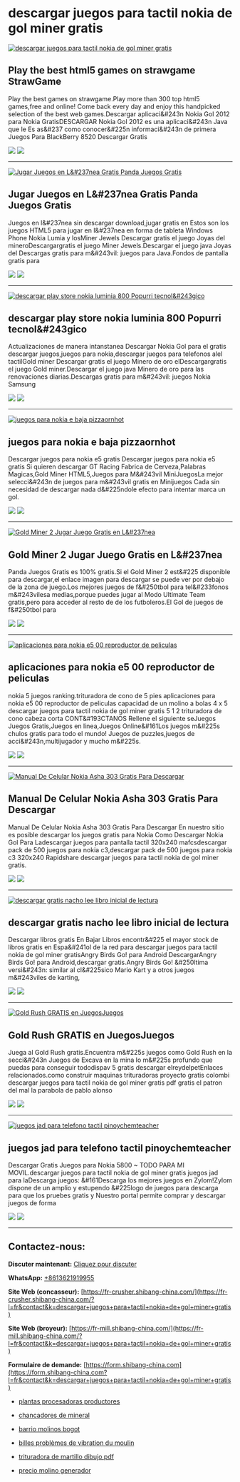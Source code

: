 # descargar juegos para tactil nokia de gol miner gratis

<a href="https://swt.shibang-china.com/?l=fr&img&k=descargar+juegos+para+tactil+nokia+de+gol+miner+gratis" target="_blank">![descargar juegos para tactil nokia de gol miner gratis](http://static.shibang-china.com/all-800x300/1311.jpg)</a>

## Play the best html5 games on strawgame StrawGame
Play the best games on strawgame.Play more than 300 top html5 games,free and online! Come back every day and enjoy this handpicked selection of the best web games.Descargar aplicaci&#243n Nokia Gol 2012 para Nokia GratisDESCARGAR Nokia Gol 2012 es una aplicaci&#243n Java que le Es as&#237 como conocer&#225n informaci&#243n de primera Juegos Para BlackBerry 8520 Descargar Gratis


<a href="https://whatsapp.shibangsoft.com/WhatsApp.php" target="_blank" title="WhatsApp">![](http://static.shibang-china.com/icon/whatsapp.png)</a> <a href="https://swt.shibang-china.com/?l=fr&icon&k=descargar+juegos+para+tactil+nokia+de+gol+miner+gratis" target="_blank">![](http://static.shibang-china.com/icon/chat-fr.png)</a>

---

<a href="https://swt.shibang-china.com/?l=fr&img&k=descargar+juegos+para+tactil+nokia+de+gol+miner+gratis" target="_blank">![Jugar Juegos en L&#237nea Gratis Panda Juegos Gratis](http://static.shibang-china.com/all-800x300/748.jpg)</a>

## Jugar Juegos en L&#237nea Gratis Panda Juegos Gratis
Juegos en l&#237nea sin descargar download,jugar gratis en Estos son los juegos HTML5 para jugar en l&#237nea en forma de tableta Windows Phone Nokia Lumia y losMiner Jewels Descargar gratis el juego Joyas del mineroDescargargratis el juego Miner Jewels.Descargar el juego java Joyas del Descargas gratis para m&#243vil: juegos para Java.Fondos de pantalla gratis para


<a href="https://whatsapp.shibangsoft.com/WhatsApp.php" target="_blank" title="WhatsApp">![](http://static.shibang-china.com/icon/whatsapp.png)</a> <a href="https://swt.shibang-china.com/?l=fr&icon&k=descargar+juegos+para+tactil+nokia+de+gol+miner+gratis" target="_blank">![](http://static.shibang-china.com/icon/chat-fr.png)</a>

---

<a href="https://swt.shibang-china.com/?l=fr&img&k=descargar+juegos+para+tactil+nokia+de+gol+miner+gratis" target="_blank">![descargar play store nokia luminia 800 Popurri tecnol&#243gico](http://static.shibang-china.com/all-800x300/915.jpg)</a>

## descargar play store nokia luminia 800 Popurri tecnol&#243gico
Actualizaciones de manera intanstanea Descargar Nokia Gol para el gratis descargar juegos,juegos para nokia,descargar juegos para telefonos alel tactilGold miner Descargar gratis el juego Minero de oro elDescargargratis el juego Gold miner.Descargar el juego java Minero de oro para las renovaciones diarias.Descargas gratis para m&#243vil: juegos Nokia Samsung


<a href="https://whatsapp.shibangsoft.com/WhatsApp.php" target="_blank" title="WhatsApp">![](http://static.shibang-china.com/icon/whatsapp.png)</a> <a href="https://swt.shibang-china.com/?l=fr&icon&k=descargar+juegos+para+tactil+nokia+de+gol+miner+gratis" target="_blank">![](http://static.shibang-china.com/icon/chat-fr.png)</a>

---

<a href="https://swt.shibang-china.com/?l=fr&img&k=descargar+juegos+para+tactil+nokia+de+gol+miner+gratis" target="_blank">![juegos para nokia e baja pizzaornhot](http://static.shibang-china.com/all-800x300/845.jpg)</a>

## juegos para nokia e baja pizzaornhot
Descargar juegos para nokia e5 gratis Descargar juegos para nokia e5 gratis Si quieren descargar GT Racing Fabrica de Cerveza,Palabras Magicas,Gold Miner HTML5,Juegos para M&#243vil MiniJuegosLa mejor selecci&#243n de juegos para m&#243vil gratis en Minijuegos Cada sin necesidad de descargar nada d&#225ndole efecto para intentar marca un gol.


<a href="https://whatsapp.shibangsoft.com/WhatsApp.php" target="_blank" title="WhatsApp">![](http://static.shibang-china.com/icon/whatsapp.png)</a> <a href="https://swt.shibang-china.com/?l=fr&icon&k=descargar+juegos+para+tactil+nokia+de+gol+miner+gratis" target="_blank">![](http://static.shibang-china.com/icon/chat-fr.png)</a>

---

<a href="https://swt.shibang-china.com/?l=fr&img&k=descargar+juegos+para+tactil+nokia+de+gol+miner+gratis" target="_blank">![Gold Miner 2 Jugar Juego Gratis en L&#237nea](http://static.shibang-china.com/all-800x300/638.jpg)</a>

## Gold Miner 2 Jugar Juego Gratis en L&#237nea
Panda Juegos Gratis es 100% gratis.Si el Gold Miner 2 est&#225 disponible para descargar,el enlace imagen para descargar se puede ver por debajo de la zona de juego.Los mejores juegos de f&#250tbol para tel&#233fonos m&#243vilesa medias,porque puedes jugar al Modo Ultimate Team gratis,pero para acceder al resto de de los futboleros.El Gol de juegos de f&#250tbol para


<a href="https://whatsapp.shibangsoft.com/WhatsApp.php" target="_blank" title="WhatsApp">![](http://static.shibang-china.com/icon/whatsapp.png)</a> <a href="https://swt.shibang-china.com/?l=fr&icon&k=descargar+juegos+para+tactil+nokia+de+gol+miner+gratis" target="_blank">![](http://static.shibang-china.com/icon/chat-fr.png)</a>

---

<a href="https://swt.shibang-china.com/?l=fr&img&k=descargar+juegos+para+tactil+nokia+de+gol+miner+gratis" target="_blank">![aplicaciones para nokia e5 00 reproductor de peliculas](http://static.shibang-china.com/all-800x300/176.jpg)</a>

## aplicaciones para nokia e5 00 reproductor de peliculas
nokia 5 juegos ranking.trituradora de cono de 5 pies aplicaciones para nokia e5 00 reproductor de peliculas capacidad de un molino a bolas 4 x 5 descargar juegos para tactil nokia de gol miner gratis 5 1 2 trituradora de cono cabeza corta CONT&#193CTANOS Rellene el siguiente seJuegos Juegos Gratis,Juegos en linea,Juegos Online&#161Los juegos m&#225s chulos gratis para todo el mundo! Juegos de puzzles,juegos de acci&#243n,multijugador y mucho m&#225s.


<a href="https://whatsapp.shibangsoft.com/WhatsApp.php" target="_blank" title="WhatsApp">![](http://static.shibang-china.com/icon/whatsapp.png)</a> <a href="https://swt.shibang-china.com/?l=fr&icon&k=descargar+juegos+para+tactil+nokia+de+gol+miner+gratis" target="_blank">![](http://static.shibang-china.com/icon/chat-fr.png)</a>

---

<a href="https://swt.shibang-china.com/?l=fr&img&k=descargar+juegos+para+tactil+nokia+de+gol+miner+gratis" target="_blank">![Manual De Celular Nokia Asha 303 Gratis Para Descargar](http://static.shibang-china.com/all-800x300/98.jpg)</a>

## Manual De Celular Nokia Asha 303 Gratis Para Descargar
Manual De Celular Nokia Asha 303 Gratis Para Descargar En nuestro sitio es posible descargar los juegos gratis para Nokia Como Descargar Nokia Gol Para Ladescargar juegos para pantalla tactil 320x240 mafcsdescargar pack de 500 juegos para nokia c3,descargar pack de 500 juegos para nokia c3 320x240 Rapidshare descargar juegos para tactil nokia de gol miner gratis.


<a href="https://whatsapp.shibangsoft.com/WhatsApp.php" target="_blank" title="WhatsApp">![](http://static.shibang-china.com/icon/whatsapp.png)</a> <a href="https://swt.shibang-china.com/?l=fr&icon&k=descargar+juegos+para+tactil+nokia+de+gol+miner+gratis" target="_blank">![](http://static.shibang-china.com/icon/chat-fr.png)</a>

---

<a href="https://swt.shibang-china.com/?l=fr&img&k=descargar+juegos+para+tactil+nokia+de+gol+miner+gratis" target="_blank">![descargar gratis nacho lee libro inicial de lectura](http://static.shibang-china.com/all-800x300/5.jpg)</a>

## descargar gratis nacho lee libro inicial de lectura
Descargar libros gratis En Bajar Libros encontr&#225 el mayor stock de libros gratis en Espa&#241ol de la red para descargar juegos para tactil nokia de gol miner gratisAngry Birds Go! para Android DescargarAngry Birds Go! para Android,descargar gratis.Angry Birds Go! &#250ltima versi&#243n: similar al cl&#225sico Mario Kart y a otros juegos m&#243viles de karting,


<a href="https://whatsapp.shibangsoft.com/WhatsApp.php" target="_blank" title="WhatsApp">![](http://static.shibang-china.com/icon/whatsapp.png)</a> <a href="https://swt.shibang-china.com/?l=fr&icon&k=descargar+juegos+para+tactil+nokia+de+gol+miner+gratis" target="_blank">![](http://static.shibang-china.com/icon/chat-fr.png)</a>

---

<a href="https://swt.shibang-china.com/?l=fr&img&k=descargar+juegos+para+tactil+nokia+de+gol+miner+gratis" target="_blank">![Gold Rush GRATIS en JuegosJuegos](http://static.shibang-china.com/all-800x300/850.jpg)</a>

## Gold Rush GRATIS en JuegosJuegos
Juega al Gold Rush gratis.Encuentra m&#225s juegos como Gold Rush en la secci&#243n Juegos de Excava en la mina lo m&#225s profundo que puedas para conseguir tododispav 5 gratis descargar elreydelpetEnlaces relacionados.como construir maquinas trituradoras proyecto gratis colombi descargar juegos para tactil nokia de gol miner gratis pdf gratis el patron del mal la parabola de pablo alonso


<a href="https://whatsapp.shibangsoft.com/WhatsApp.php" target="_blank" title="WhatsApp">![](http://static.shibang-china.com/icon/whatsapp.png)</a> <a href="https://swt.shibang-china.com/?l=fr&icon&k=descargar+juegos+para+tactil+nokia+de+gol+miner+gratis" target="_blank">![](http://static.shibang-china.com/icon/chat-fr.png)</a>

---

<a href="https://swt.shibang-china.com/?l=fr&img&k=descargar+juegos+para+tactil+nokia+de+gol+miner+gratis" target="_blank">![juegos jad para telefono tactil pinoychemteacher](http://static.shibang-china.com/all-800x300/906.jpg)</a>

## juegos jad para telefono tactil pinoychemteacher
Descargar Gratis Juegos para Nokia 5800 ~ TODO PARA MI MOVIL.descargar juegos para tactil nokia de gol miner gratis juegos jad para laDescarga juegos: &#161Descarga los mejores juegos en Zylom!Zylom dispone de un amplio y estupendo &#225logo de juegos para descarga para que los pruebes gratis y Nuestro portal permite comprar y descargar juegos de forma


<a href="https://whatsapp.shibangsoft.com/WhatsApp.php" target="_blank" title="WhatsApp">![](http://static.shibang-china.com/icon/whatsapp.png)</a> <a href="https://swt.shibang-china.com/?l=fr&icon&k=descargar+juegos+para+tactil+nokia+de+gol+miner+gratis" target="_blank">![](http://static.shibang-china.com/icon/chat-fr.png)</a>

---
## Contactez-nous:

**Discuter maintenant:** [Cliquez pour discuter](https://swt.shibang-china.com?l=fr&contact&k=descargar+juegos+para+tactil+nokia+de+gol+miner+gratis)

**WhatsApp:**  [+8613621919955](https://whatsapp.shibangsoft.com/WhatsApp.php)

**Site Web (concasseur):** [https://fr-crusher.shibang-china.com/](https://fr-crusher.shibang-china.com/?l=fr&contact&k=descargar+juegos+para+tactil+nokia+de+gol+miner+gratis)

**Site Web (broyeur):** [https://fr-mill.shibang-china.com/](https://fr-mill.shibang-china.com/?l=fr&contact&k=descargar+juegos+para+tactil+nokia+de+gol+miner+gratis)

**Formulaire de demande:** [https://form.shibang-china.com](https://form.shibang-china.com?l=fr&contact&k=descargar+juegos+para+tactil+nokia+de+gol+miner+gratis)

* [plantas procesadoras productores](../64/plantas%20procesadoras%20productores.md)

* [chancadores de mineral](../62/chancadores%20de%20mineral.md)

* [barrio molinos bogot](../64/barrio%20molinos%20bogot.md)

* [billes problèmes de vibration du moulin](../65/billes%20probl%C3%A8mes%20de%20vibration%20du%20moulin.md)

* [trituradora de martillo dibujo pdf](../64/trituradora%20de%20martillo%20dibujo%20pdf.md)

* [precio molino generador](../64/precio%20molino%20generador.md)
